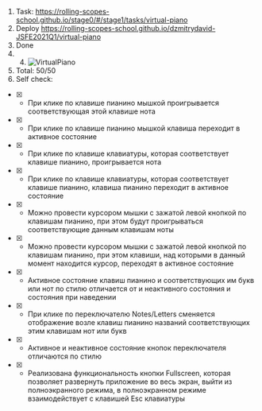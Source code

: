 1. Task: https://rolling-scopes-school.github.io/stage0/#/stage1/tasks/virtual-piano
2. Deploy  https://rolling-scopes-school.github.io/dzmitrydavid-JSFE2021Q1/virtual-piano
3. Done 
4.  4. ![VirtualPiano](https://user-images.githubusercontent.com/61329467/110533811-6d2c5500-812f-11eb-97f4-d464873059f2.PNG)
5. Total: 50/50
6. Self check:
- [x] - При клике по клавише пианино мышкой проигрывается соответствующая этой клавише нота
- [x] - При клике по клавише пианино мышкой клавиша переходит в активное состояние
- [x] - При клике по клавише клавиатуры, которая соответствует клавише пианино, проигрывается нота
- [x] - При клике по клавише клавиатуры, которая соответствует клавише пианино, клавиша пианино переходит в активное состояние
- [x] - Можно провести курсором мышки с зажатой левой кнопкой по клавишам пианино, при этом будут проигрываться соответствующие данным клавишам ноты
- [x] - Можно провести курсором мышки с зажатой левой кнопкой по клавишам пианино, при этом клавиши, над которыми в данный момент находится курсор, переходят в активное состояние
- [x] - Активное состояние клавиш пианино и соответствующих им букв или нот по стилю отличается от и неактивного состояния и состояния при наведении
- [x] - При клике по переключателю Notes/Letters сменяется отображение возле клавиш пианино названий соответствующих этим клавишам нот или букв
- [x] - Активное и неактивное состояние кнопок переключателя отличаются по стилю
- [x] - Реализована функциональность кнопки Fullscreen, которая позволяет развернуть приложение во весь экран, выйти из полноэкранного режима, в полноэкранном режиме взаимодействует с клавишей Esc клавиатуры
